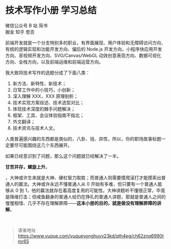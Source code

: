 # 技术写作小册 学习总结
微信公众号 B 站 简书  
掘金 知乎 思否

前端开发就是一个分支特别多的职业，有界面展现、用户体验和无障碍访问方向、有统的逻辑实现和功能开发方向、偏后的 Node.js 开发方向，小程序快应用开发方向、音视频开发方向、SVG/Canvas/WebGL 动效创意表现方向、数据可视化方向、全栈方向，以及前端运维和前端运营方向。

我大致将技术写作的选题分成了下面八类：

1. 新方法、新特性、新技术；
2. 日常工作中的小技巧，小创新；
3. 深入理解 XXX，XXX 原理剖析；
4. 技术实现方案综述、技术选型对比；
5. 体现技术深度的棘手问题解决；
6. 框架、工具、会议体验指南不指北；
7. 外文翻译；
8. 技术资讯与技术人文。

人类普遍感兴趣的东西都是类似的，八卦、钱、异性，所以，你的职场故事标题一定要尽可能围绕这几个东西展开。

如果已经意识到了问题，那么这个问题就已经解决了一半。

**甘苦并存，螺旋上升**。

，大神或许生来就是大神、硬杠智力取胜；而普通人则需要摸爬滚打才能摸索出普通人的赢法。大神或许永远不懂普通人从 0 开始有多难，但只要有一个普通人能够从 0 到 1，他的赢法就存在着高度复用的可能性。大神讲题听不懂很正常，毕竟是降维打击；但咸鱼翻身的普通人给仍在挣扎的普通人讲题，那就是普通人之间的惺惺相惜、几乎不存在理解屏障——**这本小册的目的，就是做没有理解屏障的讲解**。

<br>
  
> 语雀地址 https://www.yuque.com/yuqueyonghuyv23kd/qth4eg/ch62znq6990tmr65